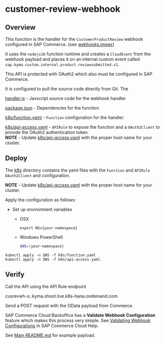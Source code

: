 # customer-review-webhook

## Overview

This function is the handler for the `CustomerProductReview` webhook configured in SAP Commerce. (see [webhooks.impex](../../commerce-impex/webhooks.impex)) 

It uses the `nodejs16` function runtime and creates a `CloudEvent` from the webhook payload and places it on an internal custom event called `sap.kyma.custom.internal.product.reviewsubmitted.v1`.  

This API is protected with OAuth2 which also must be configured in SAP Commerce. 

It is configured to pull the source code directly from Git.  The 

[handler.js](handler.js) - Javscript source code for the webhook handler

[package.json](package.json) - Dependencies for the function

[k8s/function.yaml](k8s/function.yaml) - `Function` configuration for the handler.

[k8s/api-access.yaml](k8s/api-access.yaml) - `APIRule` to expose the function and a `OAuth2Client` to provide the OAuth2 authentication token.  
**NOTE** - Update [k8s/api-access.yaml](k8s/api-access.yaml) with the proper host name for your cluster. 

## Deploy
The [k8s](k8s) directory contains the yaml files with the `Function` and `APIRule` `OAuth2Client` and configuration. 

**NOTE** - Update [k8s/api-access.yaml](k8s/api-access.yaml) with the proper host name for your cluster. 

Apply the configuration as follows:


* Set up environment variables

  * OSX

    ```shell script
    export NS={your-namespace}
    ```

  * Windows PowerShell

    ```powershell
    $NS={your-namespace}
    ```


```
kubectl apply -n $NS -f k8s/function.yaml
kubectl apply -n $NS -f k8s/api-access.yaml
```

## Verify

Call the API using the API Rule endpoint

cusrevwh-o.<your-cluster>.kyma.shoot.live.k8s-hana.ondemand.com

Send a POST request with the OData payload from Commerce.

SAP Commerce Cloud Backoffice has a **Validate Webhook Configuration** feature which makes this process very simple. See [Validating Webhook Configurations](https://help.sap.com/docs/SAP_COMMERCE/50c996852b32456c96d3161a95544cdb/4a9ca4a5e2984375bc7d0b600dc26c47.html) in SAP Commerce Cloud Help.

See [Main README.md](../../README.md) for example payload.